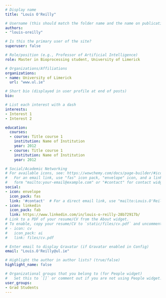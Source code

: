 ```yaml
---
# Display name
title: "Louis O'Reilly"

# Username (this should match the folder name and the name on publications)
authors:
- "louis-oreilly"

# Is this the primary user of the site?
superuser: false

# Role/position (e.g., Professor of Artificial Intelligence)
role: Master in Bioprocessing student, University of Limerick

# Organizations/Affiliations
organizations:
- name: University of Limerick
  url: "www.ul.ie"

# Short bio (displayed in user profile at end of posts)
bio: 

# List each interest with a dash
interests:
- Interest 1
- Interest 2

education:
  courses:
  - course: Title course 1
    institution: Name of Institution
    year: 2012
  - course: Title course 1
    institution: Name of Institution
    year: 2012

# Social/Academic Networking
# For available icons, see: https://wowchemy.com/docs/page-builder/#icons
#   For an email link, use "fas" icon pack, "envelope" icon, and a link in the
#   form "mailto:your-email@example.com" or "#contact" for contact widget.
social:
- icon: envelope
  icon_pack: fas
  link: '#contact'  # For a direct email link, use "mailto:Louis.O'Reilly@ul.ie".
- icon: linkedin
  icon_pack: fab
  link: https://www.linkedin.com/in/louis-o-reilly-28b72917b/
# Link to a PDF of your resume/CV from the About widget.
# To enable, copy your resume/CV to `static/files/cv.pdf` and uncomment the lines below.
# - icon: cv
#   icon_pack: ai
#   link: files/cv.pdf

# Enter email to display Gravatar (if Gravatar enabled in Config)
email: "Louis.O'Reilly@ul.ie"

# Highlight the author in author lists? (true/false)
highlight_name: false

# Organizational groups that you belong to (for People widget)
#   Set this to `[]` or comment out if you are not using People widget.
user_groups:
- Grad Students
---
```

